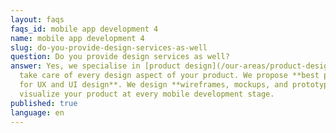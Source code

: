 ```yaml
---
layout: faqs
faqs_id: mobile app development 4
name: mobile app development 4
slug: do-you-provide-design-services-as-well
question: Do you provide design services as well?
answer: Yes, we specialise in [product design](/our-areas/product-design). We
  take care of every design aspect of your product. We propose **best practices
  for UX and UI design**. We design **wireframes, mockups, and prototypes** to
  visualize your product at every mobile development stage.
published: true
language: en
---
```

